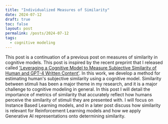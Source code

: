 ```yaml
---
title: "Individualized Measures of Similarity"
date: 2024-07-12
draft: true
toc: false
layout: post
permalink: /posts/2024-07-12
tags:
  - cognitive modeling 
---
```


This post is a continuation of a previous post on measures of similarity in cognitive models. This post is inspired by the recent preprint that I released called ['Leveraging a Cognitive Model to Measure Subjective Similarity of Human and GPT-4 Written Content'](https://www.researchgate.net/publication/383701858_Leveraging_a_Cognitive_Model_to_Measure_Subjective_Similarity_of_Human_and_GPT-4_Written_Content). In this work, we develop a method for estimating human's subjective similarity using a cognitive model. Similarity between stimuli has been a major theme in my research, and it is a major challenge to cognitive modeling in general. In this post I will detail the importance of metrics of similarity that accurately reflect how humans perceive the similarity of stimuli they are presented with. I will focus on Instance Based Learning models, and in a later post discuss how similarity is relevant for Reinforcement Learning models and how we apply Generative AI representations onto determining similarity. 

